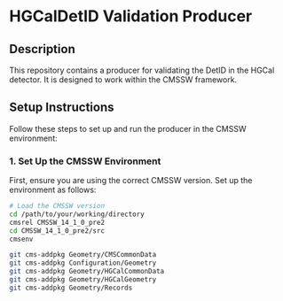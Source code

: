 # HGCalDetID Validation Producer

## Description
This repository contains a producer for validating the DetID in the HGCal detector. It is designed to work within the CMSSW framework.

## Setup Instructions

Follow these steps to set up and run the producer in the CMSSW environment:

### 1. Set Up the CMSSW Environment
First, ensure you are using the correct CMSSW version. Set up the environment as follows:

```bash
# Load the CMSSW version
cd /path/to/your/working/directory
cmsrel CMSSW_14_1_0_pre2
cd CMSSW_14_1_0_pre2/src
cmsenv

git cms-addpkg Geometry/CMSCommonData
git cms-addpkg Configuration/Geometry
git cms-addpkg Geometry/HGCalCommonData
git cms-addpkg Geometry/HGCalGeometry
git cms-addpkg Geometry/Records

